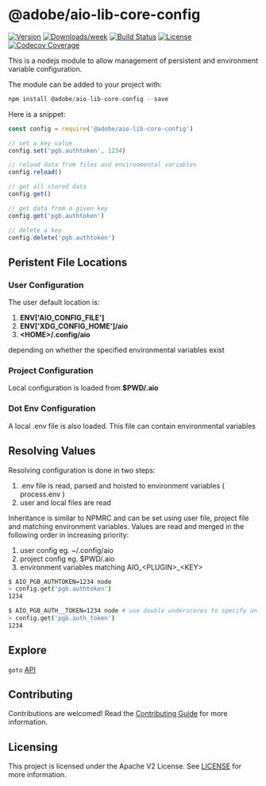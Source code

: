 <!--
Copyright 2018 Adobe. All rights reserved.
This file is licensed to you under the Apache License, Version 2.0 (the "License");
you may not use this file except in compliance with the License. You may obtain a copy
of the License at http://www.apache.org/licenses/LICENSE-2.0

Unless required by applicable law or agreed to in writing, software distributed under
the License is distributed on an "AS IS" BASIS, WITHOUT WARRANTIES OR REPRESENTATIONS
OF ANY KIND, either express or implied. See the License for the specific language
governing permissions and limitations under the License.
-->

@adobe/aio-lib-core-config
=======================

[![Version](https://img.shields.io/npm/v/@adobe/aio-lib-core-config.svg)](https://npmjs.org/package/@adobe/aio-lib-core-config)
[![Downloads/week](https://img.shields.io/npm/dw/@adobe/aio-lib-core-config.svg)](https://npmjs.org/package/@adobe/aio-lib-core-config)
[![Build Status](https://travis-ci.com/adobe/aio-lib-core-config.svg?branch=master)](https://travis-ci.com/adobe/aio-lib-core-config)
[![License](https://img.shields.io/badge/License-Apache%202.0-blue.svg)](https://opensource.org/licenses/Apache-2.0) 
[![Codecov Coverage](https://img.shields.io/codecov/c/github/adobe/aio-lib-core-config/master.svg?style=flat-square)](https://codecov.io/gh/adobe/aio-lib-core-config/)

This is a nodejs module to allow management of persistent and environment variable configuration.


The module can be added to your project with:

```javascript
npm install @adobe/aio-lib-core-config --save
```

Here is a snippet:

```javascript
const config = require('@adobe/aio-lib-core-config')

// set a key value
config.set('pgb.authtoken', 1234)

// reload data from files and environmental variables
config.reload()

// get all stored data
config.get()

// get data from a given key
config.get('pgb.authtoken')

// delete a key
config.delete('pgb.authtoken')
```

## Peristent File Locations

### User Configuration

The user default location is: 

1. **ENV['AIO_CONFIG_FILE']**
1. **ENV['XDG_CONFIG_HOME']/aio**
1. **\<HOME>/.config/aio**

depending on whether the specified environmental variables exist

### Project Configuration

Local configuration is loaded from **$PWD/.aio**

### Dot Env Configuration

A local .env file is also loaded.  This file can contain environmental variables

## Resolving Values

Resolving configuration is done in two steps:

1. .env file is read, parsed and hoisted to environment variables ( process.env )
2. user and local files are read

Inheritance is similar to NPMRC and can be set using user file, project file and matching environment variables. Values are read and merged in the following order in increasing priority:

1. user config eg. ~/.config/aio
2. project config eg. $PWD/.aio
3. environment variables matching AIO_\<PLUGIN>_\<KEY> 

```bash
$ AIO_PGB_AUTHTOKEN=1234 node
> config.get('pgb.authtoken')
1234

$ AIO_PGB_AUTH__TOKEN=1234 node # use double underscores to specify an underscore
> config.get('pgb.auth_token')
1234
```
## Explore

`goto` [API](./doc/api.md)

## Contributing
Contributions are welcomed! Read the [Contributing Guide](./.github/CONTRIBUTING.md) for more information.
 
## Licensing

This project is licensed under the Apache V2 License. See [LICENSE](LICENSE) for more information.
